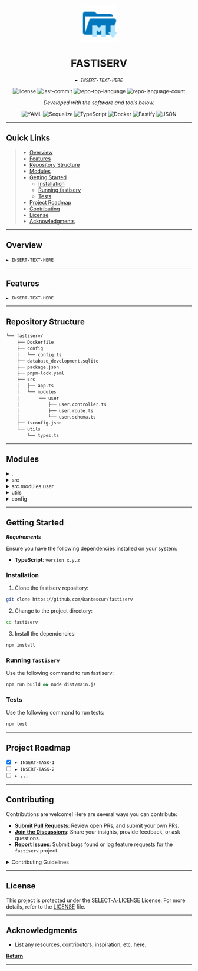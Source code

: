 <p align="center">
  <img src="https://raw.githubusercontent.com/PKief/vscode-material-icon-theme/ec559a9f6bfd399b82bb44393651661b08aaf7ba/icons/folder-markdown-open.svg" width="100" />
</p>
<p align="center">
    <h1 align="center">FASTISERV</h1>
</p>
<p align="center">
    <em><code>► INSERT-TEXT-HERE</code></em>
</p>
<p align="center">
	<img src="https://img.shields.io/github/license/Dantescur/fastiserv?style=flat&color=0080ff" alt="license">
	<img src="https://img.shields.io/github/last-commit/Dantescur/fastiserv?style=flat&logo=git&logoColor=white&color=0080ff" alt="last-commit">
	<img src="https://img.shields.io/github/languages/top/Dantescur/fastiserv?style=flat&color=0080ff" alt="repo-top-language">
	<img src="https://img.shields.io/github/languages/count/Dantescur/fastiserv?style=flat&color=0080ff" alt="repo-language-count">
<p>
<p align="center">
		<em>Developed with the software and tools below.</em>
</p>
<p align="center">
	<img src="https://img.shields.io/badge/YAML-CB171E.svg?style=flat&logo=YAML&logoColor=white" alt="YAML">
	<img src="https://img.shields.io/badge/Sequelize-52B0E7.svg?style=flat&logo=Sequelize&logoColor=white" alt="Sequelize">
	<img src="https://img.shields.io/badge/TypeScript-3178C6.svg?style=flat&logo=TypeScript&logoColor=white" alt="TypeScript">
	<img src="https://img.shields.io/badge/Docker-2496ED.svg?style=flat&logo=Docker&logoColor=white" alt="Docker">
	<img src="https://img.shields.io/badge/Fastify-000000.svg?style=flat&logo=Fastify&logoColor=white" alt="Fastify">
	<img src="https://img.shields.io/badge/JSON-000000.svg?style=flat&logo=JSON&logoColor=white" alt="JSON">
</p>
<hr>

##  Quick Links

> - [ Overview](#-overview)
> - [ Features](#-features)
> - [ Repository Structure](#-repository-structure)
> - [ Modules](#-modules)
> - [ Getting Started](#-getting-started)
>   - [ Installation](#-installation)
>   - [Running fastiserv](#-running-fastiserv)
>   - [ Tests](#-tests)
> - [ Project Roadmap](#-project-roadmap)
> - [ Contributing](#-contributing)
> - [ License](#-license)
> - [ Acknowledgments](#-acknowledgments)

---

##  Overview

<code>► INSERT-TEXT-HERE</code>

---

##  Features

<code>► INSERT-TEXT-HERE</code>

---

##  Repository Structure

```sh
└── fastiserv/
    ├── Dockerfile
    ├── config
    │   └── config.ts
    ├── database_development.sqlite
    ├── package.json
    ├── pnpm-lock.yaml
    ├── src
    │   ├── app.ts
    │   └── modules
    │       └── user
    │           ├── user.controller.ts
    │           ├── user.route.ts
    │           └── user.schema.ts
    ├── tsconfig.json
    └── utils
        └── types.ts
```

---

##  Modules

<details closed><summary>.</summary>

| File                                                                                | Summary                         |
| ---                                                                                 | ---                             |
| [pnpm-lock.yaml](https://github.com/Dantescur/fastiserv/blob/master/pnpm-lock.yaml) | <code>► INSERT-TEXT-HERE</code> |
| [Dockerfile](https://github.com/Dantescur/fastiserv/blob/master/Dockerfile)         | <code>► INSERT-TEXT-HERE</code> |
| [package.json](https://github.com/Dantescur/fastiserv/blob/master/package.json)     | <code>► INSERT-TEXT-HERE</code> |
| [tsconfig.json](https://github.com/Dantescur/fastiserv/blob/master/tsconfig.json)   | <code>► INSERT-TEXT-HERE</code> |

</details>

<details closed><summary>src</summary>

| File                                                                    | Summary                         |
| ---                                                                     | ---                             |
| [app.ts](https://github.com/Dantescur/fastiserv/blob/master/src/app.ts) | <code>► INSERT-TEXT-HERE</code> |

</details>

<details closed><summary>src.modules.user</summary>

| File                                                                                                         | Summary                         |
| ---                                                                                                          | ---                             |
| [user.route.ts](https://github.com/Dantescur/fastiserv/blob/master/src/modules/user/user.route.ts)           | <code>► INSERT-TEXT-HERE</code> |
| [user.schema.ts](https://github.com/Dantescur/fastiserv/blob/master/src/modules/user/user.schema.ts)         | <code>► INSERT-TEXT-HERE</code> |
| [user.controller.ts](https://github.com/Dantescur/fastiserv/blob/master/src/modules/user/user.controller.ts) | <code>► INSERT-TEXT-HERE</code> |

</details>

<details closed><summary>utils</summary>

| File                                                                          | Summary                         |
| ---                                                                           | ---                             |
| [types.ts](https://github.com/Dantescur/fastiserv/blob/master/utils/types.ts) | <code>► INSERT-TEXT-HERE</code> |

</details>

<details closed><summary>config</summary>

| File                                                                             | Summary                         |
| ---                                                                              | ---                             |
| [config.ts](https://github.com/Dantescur/fastiserv/blob/master/config/config.ts) | <code>► INSERT-TEXT-HERE</code> |

</details>

---

##  Getting Started

***Requirements***

Ensure you have the following dependencies installed on your system:

* **TypeScript**: `version x.y.z`

###  Installation

1. Clone the fastiserv repository:

```sh
git clone https://github.com/Dantescur/fastiserv
```

2. Change to the project directory:

```sh
cd fastiserv
```

3. Install the dependencies:

```sh
npm install
```

###  Running `fastiserv`

Use the following command to run fastiserv:

```sh
npm run build && node dist/main.js
```

###  Tests

Use the following command to run tests:

```sh
npm test
```

---

##  Project Roadmap

- [X] `► INSERT-TASK-1`
- [ ] `► INSERT-TASK-2`
- [ ] `► ...`

---

##  Contributing

Contributions are welcome! Here are several ways you can contribute:

- **[Submit Pull Requests](https://github.com/Dantescur/fastiserv/blob/main/CONTRIBUTING.md)**: Review open PRs, and submit your own PRs.
- **[Join the Discussions](https://github.com/Dantescur/fastiserv/discussions)**: Share your insights, provide feedback, or ask questions.
- **[Report Issues](https://github.com/Dantescur/fastiserv/issues)**: Submit bugs found or log feature requests for the `fastiserv` project.

<details closed>
    <summary>Contributing Guidelines</summary>

1. **Fork the Repository**: Start by forking the project repository to your github account.
2. **Clone Locally**: Clone the forked repository to your local machine using a git client.
   ```sh
   git clone https://github.com/Dantescur/fastiserv
   ```
3. **Create a New Branch**: Always work on a new branch, giving it a descriptive name.
   ```sh
   git checkout -b new-feature-x
   ```
4. **Make Your Changes**: Develop and test your changes locally.
5. **Commit Your Changes**: Commit with a clear message describing your updates.
   ```sh
   git commit -m 'Implemented new feature x.'
   ```
6. **Push to GitHub**: Push the changes to your forked repository.
   ```sh
   git push origin new-feature-x
   ```
7. **Submit a Pull Request**: Create a PR against the original project repository. Clearly describe the changes and their motivations.

Once your PR is reviewed and approved, it will be merged into the main branch.

</details>

---

##  License

This project is protected under the [SELECT-A-LICENSE](https://choosealicense.com/licenses) License. For more details, refer to the [LICENSE](https://choosealicense.com/licenses/) file.

---

##  Acknowledgments

- List any resources, contributors, inspiration, etc. here.

[**Return**](#-quick-links)

---

